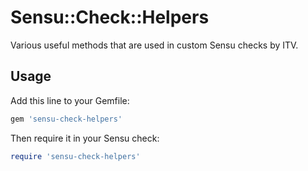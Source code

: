 # Sensu::Check::Helpers

Various useful methods that are used in custom Sensu checks by ITV. 

## Usage

Add this line to your Gemfile:

```ruby
gem 'sensu-check-helpers'
```

Then require it in your Sensu check:

```ruby
require 'sensu-check-helpers'
```
